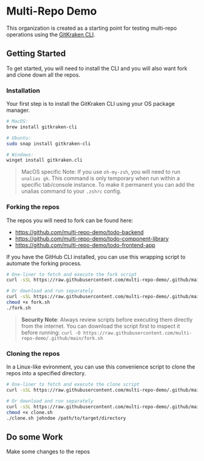 # Multi-Repo Demo

This organization is created as a starting point for testing multi-repo operations using the [GitKraken CLI](https://gitkraken.com/cli).

## Getting Started

To get started, you will need to install the CLI and you will also want fork and clone down all the repos.

### Installation

Your first step is to install the GitKraken CLI using your OS package manager.

```sh
# MacOS:
brew install gitkraken-cli

# Ubuntu:
sudo snap install gitkraken-cli

# Windows:
winget install gitkraken.cli
```

> MacOS specific Note: If you use `oh-my-zsh`, you will need to run `unalias gk`. This command is only temporary when run within a specific tab/console instance. To make it permanent you can add the unalias command to your `.zshrc` config.

### Forking the repos

The repos you will need to fork can be found here:
- https://github.com/multi-repo-demo/todo-backend 
- https://github.com/multi-repo-demo/todo-component-library 
- https://github.com/multi-repo-demo/todo-frontend-app

If you have the GitHub CLI installed, you can use this wrapping script to automate the forking process.

```sh
# One-liner to fetch and execute the fork script
curl -sSL https://raw.githubusercontent.com/multi-repo-demo/.github/main/fork.sh | bash

# Or download and run separately
curl -sSL https://raw.githubusercontent.com/multi-repo-demo/.github/main/fork.sh -o fork.sh
chmod +x fork.sh
./fork.sh
```

> **Security Note**: Always review scripts before executing them directly from the internet. You can download the script first to inspect it before running: `curl -O https://raw.githubusercontent.com/multi-repo-demo/.github/main/fork.sh`

### Cloning the repos

In a Linux-like evironment, you can use this convenience script to clone the repos into a specified directory.

```sh
# One-liner to fetch and execute the clone script
curl -sSL https://raw.githubusercontent.com/multi-repo-demo/.github/main/clone.sh | bash -s -- johndoe /path/to/target/directory

# Or download and run separately
curl -sSL https://raw.githubusercontent.com/multi-repo-demo/.github/main/clone.sh -o clone.sh
chmod +x clone.sh
./clone.sh johndoe /path/to/target/directory
```



## Do some Work



Make some changes to the repos

